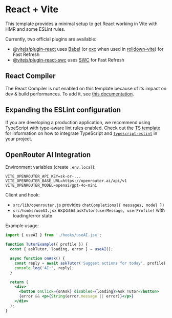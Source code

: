 # React + Vite

This template provides a minimal setup to get React working in Vite with HMR and some ESLint rules.

Currently, two official plugins are available:

- [@vitejs/plugin-react](https://github.com/vitejs/vite-plugin-react/blob/main/packages/plugin-react) uses [Babel](https://babeljs.io/) (or [oxc](https://oxc.rs) when used in [rolldown-vite](https://vite.dev/guide/rolldown)) for Fast Refresh
- [@vitejs/plugin-react-swc](https://github.com/vitejs/vite-plugin-react/blob/main/packages/plugin-react-swc) uses [SWC](https://swc.rs/) for Fast Refresh

## React Compiler

The React Compiler is not enabled on this template because of its impact on dev & build performances. To add it, see [this documentation](https://react.dev/learn/react-compiler/installation).

## Expanding the ESLint configuration

If you are developing a production application, we recommend using TypeScript with type-aware lint rules enabled. Check out the [TS template](https://github.com/vitejs/vite/tree/main/packages/create-vite/template-react-ts) for information on how to integrate TypeScript and [`typescript-eslint`](https://typescript-eslint.io) in your project.

## OpenRouter AI Integration

Environment variables (create `.env.local`):

```
VITE_OPENROUTER_API_KEY=sk-or-...
VITE_OPENROUTER_BASE_URL=https://openrouter.ai/api/v1
VITE_OPENROUTER_MODEL=openai/gpt-4o-mini
```

Client and hook:

- `src/lib/openrouter.js` provides `chatCompletions({ messages, model })`
- `src/hooks/useAI.jsx` exposes `askTutor(userMessage, userProfile)` with loading/error state

Example usage:

```jsx
import { useAI } from './hooks/useAI.jsx';

function TutorExample({ profile }) {
  const { askTutor, loading, error } = useAI();

  async function onAsk() {
    const reply = await askTutor('Suggest actions for today', profile);
    console.log('AI:', reply);
  }

  return (
    <div>
      <button onClick={onAsk} disabled={loading}>Ask Tutor</button>
      {error && <p>{String(error.message || error)}</p>}
    </div>
  );
}
```
